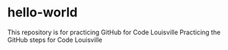 # hello-world
This repository is for practicing GitHub for Code Louisville
Practicing the GitHub steps for Code Louisville
